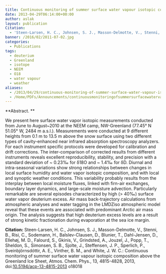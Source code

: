 ```yaml
---
title: Continuous monitoring of summer surface water vapour isotopic composition above the Greenland Ice Sheet
date: 2013-04-29T06:14:00+00:00
author: aslak
layout: publication
Citation:
  - 'Steen-Larsen, H. C., Johnsen, S. J., Masson-Delmotte, V., Stenni, B., Risi, C., Sodemann, H., Balslev-Clausen, D., Blunier, T., Dahl-Jensen, D., Ellehøj, M. D., Falourd, S., Gkinis, V., Grindsted, A., Jouzel, J., Popp, T., Sheldon, S., Simonsen, S. B., Sjolte, J., Steffensen, J. P., Sperlich, P., Sveinbjörnsdóttir, A. E., Vinther, B. M., and White, J. W. C.: Continuous monitoring of summer surface water vapour isotopic composition above the Greenland Ice Sheet, Atmos. Chem. Phys., 13, 4815-4828, 2013, doi:10.5194/acp-13-4815-2013 o18018'
banner: /2016/02/2011-07-02.jpg
categories:
  - Publications
tags:
  - deuterium
  - Greenland
  - isotope
  - NEEM
  - O18
  - water vapour
  - weather
aliases:
  - /2013/04/29/continuous-monitoring-of-summer-surface-water-vapour-isotopic-composition-above-the-greenland-ice-sheet/
  - /Home/PDFs/Announcements/continuousmonitoringofsummersurfacewatervapourisotopiccompositionabovethegreenlandicesheet
---
```

**Abstract. **
  
We present here surface water vapor isotopic measurements conducted from June to August~2010 at the NEEM camp, NW-Greenland (77.45° N 51.05° W, 2484 m a.s.l.). Measurements were conducted at 9 different heights from 0.1 m to 13.5 m above the snow surface using two different types of cavity-enhanced near infrared absorption spectroscopy analyzers. For each instrument specific protocols were developed for calibration and drift corrections. The inter-comparison of corrected results from different instruments reveals excellent reproducibility, stability, and precision with a standard deviation of ~ 0.23‰ for δ18O and ~ 1.4‰ for δD. Diurnal and intra-seasonal variations show strong relationships between changes in local surface humidity and water vapor isotopic composition, and with local and synoptic weather conditions. This variability probably results from the interplay between local moisture fluxes, linked with firn-air exchanges, boundary layer dynamics, and large-scale moisture advection. Particularly remarkable are several episodes characterized by high (> 40‰) surface water vapor deuterium excess. Air mass back-trajectory calculations from atmospheric analyses and water tagging in the LMDZiso atmospheric model reveal that these events are associated with predominant Arctic air mass origin. The analysis suggests that high deuterium excess levels are a result of strong kinetic fractionation during evaporation at the sea ice margin.

**Citation:** Steen-Larsen, H. C., Johnsen, S. J., Masson-Delmotte, V., Stenni, B., Risi, C., Sodemann, H., Balslev-Clausen, D., Blunier, T., Dahl-Jensen, D., Ellehøj, M. D., Falourd, S., Gkinis, V., Grindsted, A., Jouzel, J., Popp, T., Sheldon, S., Simonsen, S. B., Sjolte, J., Steffensen, J. P., Sperlich, P., Sveinbjörnsdóttir, A. E., Vinther, B. M., and White, J. W. C.: Continuous monitoring of summer surface water vapour isotopic composition above the Greenland Ice Sheet, Atmos. Chem. Phys., 13, 4815-4828, 2013, doi:[10.5194/acp-13-4815-2013](http://dx.doi.org/10.5194/acp-13-4815-2013) o18018
